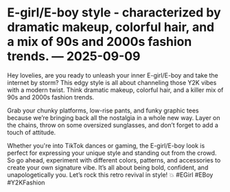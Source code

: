 # E-girl/E-boy style - characterized by dramatic makeup, colorful hair, and a mix of 90s and 2000s fashion trends. — 2025-09-09

Hey lovelies, are you ready to unleash your inner E-girl/E-boy and take the internet by storm? This edgy style is all about channeling those Y2K vibes with a modern twist. Think dramatic makeup, colorful hair, and a killer mix of 90s and 2000s fashion trends.

Grab your chunky platforms, low-rise pants, and funky graphic tees because we’re bringing back all the nostalgia in a whole new way. Layer on the chains, throw on some oversized sunglasses, and don’t forget to add a touch of attitude.

Whether you're into TikTok dances or gaming, the E-girl/E-boy look is perfect for expressing your unique style and standing out from the crowd. So go ahead, experiment with different colors, patterns, and accessories to create your own signature vibe. It’s all about being bold, confident, and unapologetically you. Let’s rock this retro revival in style! 💥 #EGirl #EBoy #Y2KFashion